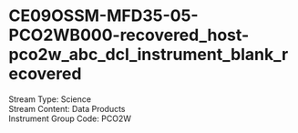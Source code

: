 # CE09OSSM-MFD35-05-PCO2WB000-recovered_host-pco2w_abc_dcl_instrument_blank_recovered

Stream Type: Science<br>
Stream Content: Data Products<br>
Instrument Group Code: PCO2W<br>

